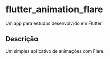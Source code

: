 # flutter_animation_flare

Um app para estudos desenvolvido em Flutter.

## Descrição

Um simples aplicativo de animações com Flare.
